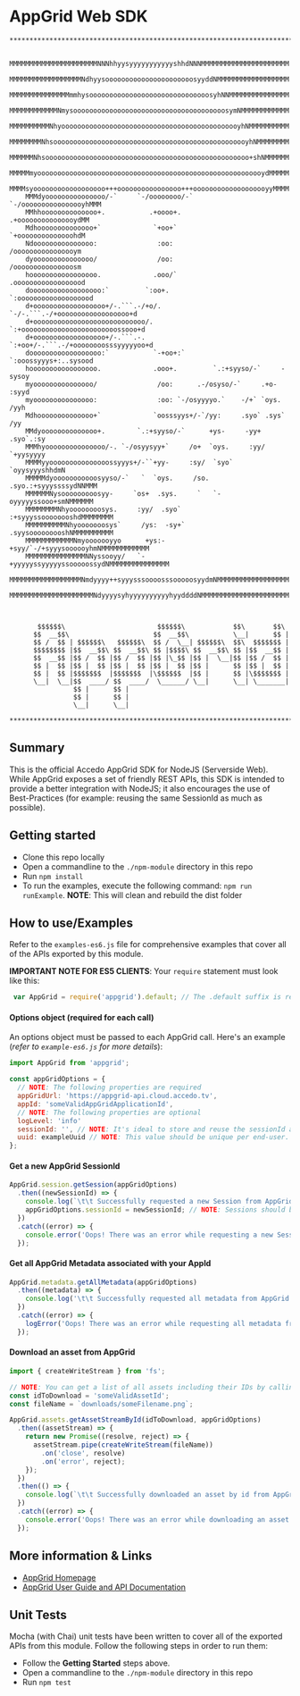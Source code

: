 # AppGrid Web SDK

```
*******************************************************************************

    MMMMMMMMMMMMMMMMMMMMMMNNNhhyysyyyyyyyyyyyshhdNNNMMMMMMMMMMMMMMMMMMMMMM
    MMMMMMMMMMMMMMMMMMNdhyysoooooooooooooooooooooosyyddNMMMMMMMMMMMMMMMMMM
    MMMMMMMMMMMMMMMmmhysoooooooooooooooooooooooooooooosyhNNMMMMMMMMMMMMMMM
    MMMMMMMMMMMMNmysoooooooooooooooooooooooooooooooooooooosymNMMMMMMMMMMMM
    MMMMMMMMMMNhyooooooooooooooooooooooooooooooooooooooooooooyhNMMMMMMMMMM
    MMMMMMMMNhsooooooooooooooooooooooooooooooooooooooooooooooooyhNMMMMMMMM
    MMMMMMNhsooooooooooooooooooooooooooooooooooooooooooooooooooo+shNMMMMMM
    MMMMMmyooooooooooooooooooooooooooooooooooooooooooooooooooooooooydMMMMM
    MMMMsyoooooooooooooooooo+++oooooooooooooooo+++ooooooooooooooooooyyMMMM
    MMMdyooooooooooooooo/-`     `-/oooooooo/-`     `-/oooooooooooooooyhMMM
    MMhhoooooooooooooo+.           .+oooo+.           .+ooooooooooooooydMM
    Mdhoooooooooooooo+`             `+oo+`             `+oooooooooooooohdM
    Ndooooooooooooooo:               :oo:               /oooooooooooooooym
    dyooooooooooooooo/               /oo:               /ooooooooooooooosm
    hooooooooooooooooo.             .ooo/`             .oooooooooooooooood
    doooooooooooooooooo:`         `:oo+.             `:ooooooooooooooooood
    d+oooooooooooooooooo+/-.```.-/+o/.    `-/-.```.-/+oooooooooooooooooo+d
    d+oooooooooooooooooooooooooooo/.    `:+oooooooooooooooooooooooossooo+d
    d+oooooooooooooooooo+/-.```.-.    `:+oo+/-.```.-/+oooooooosssyyyyyoo+d
    doooooooooooooooooo:`           `-+oo+:`         `:ooossyyys+:..sysood
    hooooooooooooooooo.             .ooo+.         `.:+syyso/-`     -sysoy
    myooooooooooooooo/               /oo:      .-/osyso/-`     .+o-  :syyd
    myooooooooooooooo:               :oo: `-/osyyyyo.`    -/+` `oys.  /yyh
    Mdhoooooooooooooo+`             `oosssyys+/-`/yy:     .syo` .sys`  /yy
    MMdyoooooooooooooo+.        `.:+syyso/-`      +ys-     -yy+  .syo`.:sy
    MMMhyooooooooooooooo/-. `-/osyysyy+`     /o+  `oys.     :yy/ `+yysyyyy
    MMMMyyooooooooooooooossyyys+/-``+yy-     :sy/  `syo`    `oyysyyyshhdmN
    MMMMMdyooooooooooosyyso/-`   `  `oys.     /so.  .syo.:+syyyssssydNNMMM
    MMMMMMNysooooooooosyy-     `os+  .sys.     `   `-oyyyyyssooo+smNMMMMMM
    MMMMMMMMNhyoooooooosys.     :yy/  .syo`     :+syyyssoooooooshdMMMMMMMM
    MMMMMMMMMMNhyooooooosys`     /ys:  -sy+`    .syysooooooooshNMMMMMMMMMM
    MMMMMMMMMMMMNmyooooooyyo      +ys:-+syy/`-/+syyysoooooyhmNMMMMMMMMMMMM
    MMMMMMMMMMMMMMMNNyssooyy/   `-+yyyyyssyyyyyssooooossydNMMMMMMMMMMMMMMM
    MMMMMMMMMMMMMMMMMMNmdyyyy++syyysssoooosssooooosyydmNMMMMMMMMMMMMMMMMMM
    MMMMMMMMMMMMMMMMMMMMMNdyyyysyhyyyyyyyyyyhyyddddNMMMMMMMMMMMMMMMMMMMMMM



       $$$$$$\                       $$$$$$\            $$\       $$\
      $$  __$$\                     $$  __$$\           \__|      $$ |
      $$ /  $$ | $$$$$$\   $$$$$$\  $$ /  \__| $$$$$$\  $$\  $$$$$$$ |
      $$$$$$$$ |$$  __$$\ $$  __$$\ $$ |$$$$\ $$  __$$\ $$ |$$  __$$ |
      $$  __$$ |$$ /  $$ |$$ /  $$ |$$ |\_$$ |$$ |  \__|$$ |$$ /  $$ |
      $$ |  $$ |$$ |  $$ |$$ |  $$ |$$ |  $$ |$$ |      $$ |$$ |  $$ |
      $$ |  $$ |$$$$$$$  |$$$$$$$  |\$$$$$$  |$$ |      $$ |\$$$$$$$ |
      \__|  \__|$$  ____/ $$  ____/  \______/ \__|      \__| \_______|
                $$ |      $$ |
                $$ |      $$ |
                \__|      \__|

*******************************************************************************
```

## Summary
This is the official Accedo AppGrid SDK for NodeJS (Serverside Web). While AppGrid exposes a set of friendly REST APIs, this SDK is intended to provide a better integration with NodeJS; it also encourages the use of Best-Practices (for example: reusing the same SessionId as much as possible).

## Getting started

  * Clone this repo locally
  * Open a commandline to the ` ./npm-module ` directory in this repo
  * Run ` npm install `
  * To run the examples, execute the following command: ``` npm run runExample ```. **NOTE**: This will clean and rebuild the dist folder

## How to use/Examples
Refer to the ```examples-es6.js``` file for comprehensive examples that cover all of the APIs exported by this module.

**IMPORTANT NOTE FOR ES5 CLIENTS**: Your `require` statement must look like this:

 ```javascript
  var AppGrid = require('appgrid').default; // The .default suffix is required unless you use ES6.
 ```

#### Options object (required for each call)
An options object must be passed to each AppGrid call. Here's an example (_refer to ```example-es6.js``` for more details_):
```javascript
import AppGrid from 'appgrid';

const appGridOptions = {
  // NOTE: The following properties are required
  appGridUrl: 'https://appgrid-api.cloud.accedo.tv',
  appId: 'someValidAppGridApplicationId',
  // NOTE: The following properties are optional
  logLevel: 'info'
  sessionId: '', // NOTE: It's ideal to store and reuse the sessionId as much as possible, however a new one will automatically be requested if needed or missing.
  uuid: exampleUuid // NOTE: This value should be unique per end-user. If not provided, a new UUID will be generated for each request.
};


```

#### Get a new AppGrid SessionId
```javascript
AppGrid.session.getSession(appGridOptions)
  .then((newSessionId) => {
    console.log(`\t\t Successfully requested a new Session from AppGrid.\n\t\t   SessionId: ${newSessionId}`);
    appGridOptions.sessionId = newSessionId; // NOTE: Sessions should be reused as much as possible.
  })
  .catch((error) => {
    console.error('Oops! There was an error while requesting a new Session from AppGrid!', error);
  });

```

#### Get all AppGrid Metadata associated with your AppId
```javascript
AppGrid.metadata.getAllMetadata(appGridOptions)
  .then((metadata) => {
    console.log('\t\t Successfully requested all metadata from AppGrid', metadata);
  })
  .catch((error) => {
    logError('Oops! There was an error while requesting all metadata from AppGrid!', error);
  });
```

#### Download an asset from AppGrid
```javascript
import { createWriteStream } from 'fs';

// NOTE: You can get a list of all assets including their IDs by calling the 'getAllAssets' API
const idToDownload = 'someValidAssetId';
const fileName = `downloads/someFilename.png`;

AppGrid.assets.getAssetStreamById(idToDownload, appGridOptions)
  .then((assetStream) => {
    return new Promise((resolve, reject) => {
      assetStream.pipe(createWriteStream(fileName))
        .on('close', resolve)
        .on('error', reject);
    });
  })
  .then(() => {
    console.log(`\t\t Successfully downloaded an asset by id from AppGrid.\n\t\t AssetId used: ${idToDownload}.\n\t\t Filename: ${fileName}`);
  })
  .catch((error) => {
    console.error('Oops! There was an error while downloading an asset by id from AppGrid!', error);
  });
```

## More information & Links

* [AppGrid Homepage](http://appgrid.accedo.tv/)
* [AppGrid User Guide and API Documentation](https://appgrid.cloud.accedo.tv/help)

## Unit Tests
  Mocha (with Chai) unit tests have been written to cover all of the exported APIs from this module. Follow the following steps in order to run them:

  * Follow the **Getting Started** steps above.
  * Open a commandline to the ` ./npm-module ` directory in this repo
  * Run ` npm test `
